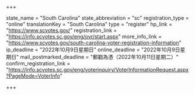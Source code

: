 +++

state_name = "South Carolina"
state_abbreviation = "sc"
registration_type = "online"
translationKey = "South Carolina"
type = "register"
hp_link = "https://www.scvotes.gov/"
registration_link = "https://info.scvotes.sc.gov/eng/ovr/start.aspx"
more_info_link = "https://www.scvotes.gov/south-carolina-voter-registration-information"
ip_deadline = "2022年10月9日星期日"
online_deadline = "2022年10月9日星期日"
mail_postmarked_deadline = "郵戳為憑（2022年10月11日星期二）"
confirm_registration_link = "https://info.scvotes.sc.gov/eng/voterinquiry/VoterInformationRequest.aspx?PageMode=VoterInfo"

+++